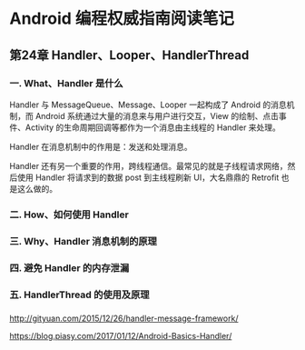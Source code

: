 # Android 编程权威指南阅读笔记

## 第24章 Handler、Looper、HandlerThread 

### 一. What、Handler 是什么

Handler 与 MessageQueue、Message、Looper 一起构成了 Android 的消息机制，而 Android 系统通过大量的消息来与用户进行交互，View 的绘制、点击事件、Activity 的生命周期回调等都作为一个消息由主线程的 Handler 来处理。

Handler 在消息机制中的作用是：发送和处理消息。

Handler 还有另一个重要的作用，跨线程通信。最常见的就是子线程请求网络，然后使用 Handler 将请求到的数据 post 到主线程刷新 UI，大名鼎鼎的 Retrofit 也是这么做的。

### 二. How、如何使用 Handler

### 三. Why、Handler 消息机制的原理

### 四. 避免 Handler 的内存泄漏

### 五. HandlerThread 的使用及原理 

###     



http://gityuan.com/2015/12/26/handler-message-framework/

https://blog.piasy.com/2017/01/12/Android-Basics-Handler/

